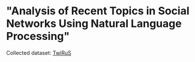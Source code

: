 # "Analysis of Recent Topics in Social Networks Using Natural Language Processing"

Collected dataset: [TwiRuS](https://drive.google.com/drive/u/0/folders/16YCOfDelmdFguYzyPIZO2x7YnscJQ5Dh)
